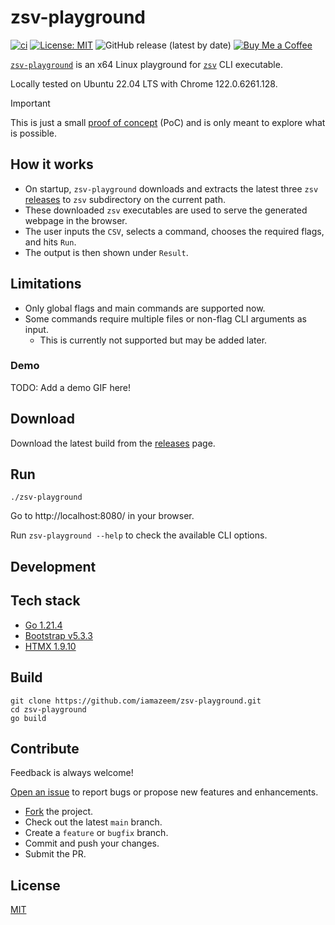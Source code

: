 # zsv-playground

[![ci](https://github.com/iamazeem/zsv-playground/actions/workflows/ci.yml/badge.svg?branch=main)](https://github.com/iamazeem/zsv-playground/actions/workflows/ci.yml)
[![License: MIT](https://img.shields.io/badge/license-MIT-darkgreen.svg?style=flat-square)](https://github.com/iamAzeem/zsv-playground/blob/master/LICENSE)
![GitHub release (latest by date)](https://img.shields.io/github/v/release/iamAzeem/zsv-playground?style=flat-square)
[![Buy Me a Coffee](https://img.shields.io/badge/Support-Buy%20Me%20A%20Coffee-orange.svg?style=flat-square)](https://www.buymeacoffee.com/iamazeem)

[`zsv-playground`](https://github.com/iamazeem/zsv-playground) is an x64 Linux
playground for [`zsv`](https://github.com/liquidaty/zsv) CLI executable.

Locally tested on Ubuntu 22.04 LTS with Chrome 122.0.6261.128.

> [!IMPORTANT]
>
> This is just a small [proof of
> concept](https://en.wikipedia.org/wiki/Proof_of_concept) (PoC) and is only
> meant to explore what is possible.

## How it works

- On startup, `zsv-playground` downloads and extracts the latest three `zsv`
  [releases](https://github.com/liquidaty/zsv/releases) to `zsv` subdirectory on
  the current path.
- These downloaded `zsv` executables are used to serve the generated webpage in
  the browser.
- The user inputs the `CSV`, selects a command, chooses the required flags, and
  hits `Run`.
- The output is then shown under `Result`.

## Limitations

- Only global flags and main commands are supported now.
- Some commands require multiple files or non-flag CLI arguments as input.
  - This is currently not supported but may be added later.

### Demo

TODO: Add a demo GIF here!

## Download

Download the latest build from the
[releases](https://github.com/iamazeem/zsv-playground/releases) page.

## Run

```shell
./zsv-playground
```

Go to http://localhost:8080/ in your browser.

Run `zsv-playground --help` to check the available CLI options.

## Development

## Tech stack

- [Go 1.21.4](https://go.dev/doc/install)
- [Bootstrap v5.3.3](https://getbootstrap.com/)
- [HTMX 1.9.10](https://htmx.org/)

## Build

```shell
git clone https://github.com/iamazeem/zsv-playground.git
cd zsv-playground
go build
```

## Contribute

Feedback is always welcome!

[Open an issue](https://github.com/iamazeem/zsv-playground/issues/new/choose) to
report bugs or propose new features and enhancements.

- [Fork](https://github.com/iamazeem/zsv-playground/fork) the project.
- Check out the latest `main` branch.
- Create a `feature` or `bugfix` branch.
- Commit and push your changes.
- Submit the PR.

## License

[MIT](./LICENSE)
